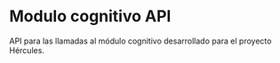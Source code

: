 # Modulo cognitivo API

API para las llamadas al módulo cognitivo desarrollado para el proyecto Hércules.
